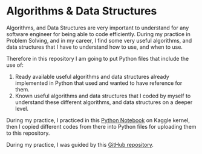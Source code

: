 # Algorithms & Data Structures

Algorithms, and Data Structures are very important to understand for any software engineer for being able to code efficiently. During my practice in Problem Solving, and in my career, I find some very useful algorithms, and data structures that I have to understand how to use, and when to use. 

Therefore in this repository I am going to put Python files that include the use of:
1. Ready available useful algorithms and data structures already implemented in Python that used and wanted to have reference for them.
2. Known useful algorithms and data structures that I coded by myself to understand these different algorithms, and data structures on a deeper level.

During my practice, I practiced in this [Python Notebook](https://www.kaggle.com/bahgat94/algorithms-data-structures/edit) on Kaggle kernel, then I copied different codes from there into Python files for uploading them to this repository.

During my practice, I was guided by this [GitHub repository](https://github.com/VicodinAbuser/ZTM-DS-and-Algo-Python).
